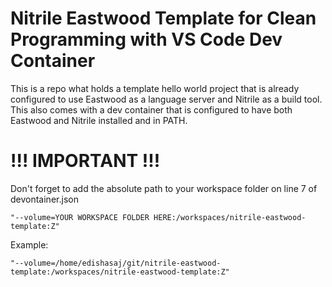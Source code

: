 # Nitrile Eastwood Template for Clean Programming with VS Code Dev Container

This is a repo what holds a template hello world project that is already configured to use Eastwood as a language server and Nitrile as a build tool. This also comes with a dev container that is configured to have both Eastwood and Nitrile installed and in PATH. 

# !!! IMPORTANT !!!

Don't forget to add the absolute path to your workspace folder on line 7 of devontainer.json <br>

`"--volume=YOUR WORKSPACE FOLDER HERE:/workspaces/nitrile-eastwood-template:Z"`

Example:

`"--volume=/home/edishasaj/git/nitrile-eastwood-template:/workspaces/nitrile-eastwood-template:Z"`
